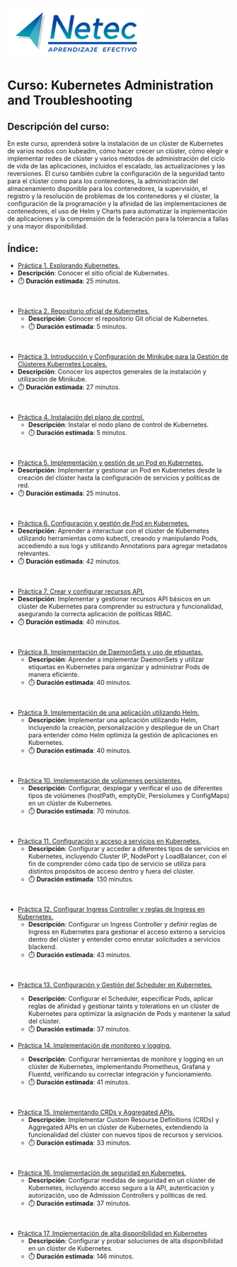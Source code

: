 # ![Logo](images/neteclogo.png) 

# Curso: Kubernetes Administration and Troubleshooting

## Descripción del curso: 

En este curso, aprenderá sobre la instalación de un clúster de Kubernetes de varios nodos con kubeadm, cómo hacer crecer un clúster, cómo elegir e implementar redes de clúster y varios métodos de administración del ciclo de vida de las aplicaciones, incluidos el escalado, las actualizaciones y las reversiones. El curso también cubre la configuración de la seguridad tanto para el clúster como para los contenedores, la administración del almacenamiento disponible para los contenedores, la supervisión, el registro y la resolución de problemas de los contenedores y el clúster, la configuración de la programación y la afinidad de las implementaciones de contenedores, el uso de Helm y Charts para automatizar la implementación de aplicaciones y la comprensión de la federación para la tolerancia a fallas y una mayor disponibilidad.


## Índice:

- [Práctica 1. Explorando Kubernetes.](./Capítulo01_Práctica1/README.md)
 - **Descripción**: Conocer el sitio oficial de Kubernetes.
 - ⏱️ **Duración estimada**: 25 minutos.
<br/>

- [Práctica 2. Repositorio oficial de Kubernetes.](./Capítulo1/README_1.2.md)
  - **Descripción**: Conocer el repositorio Git oficial de Kubernetes.
  - ⏱️ **Duración estimada**: 5 minutos.
<br/>

- [Práctica 3. Introducción y Configuración de Minikube para la Gestión de Clústeres Kubernetes Locales.](./Capítulo02_Práctica3/README.md)
 - **Descripción**: Conocer los aspectos generales de la instalación y utilización de Minikube.
 - ⏱️ **Duración estimada**: 27 minutos.
<br/>
 
- [Práctica 4. Instalación del plano de control.](./Capítulo02_Práctica4/README.md)
  - **Descripción**:  Instalar el nodo plano de control de Kubernetes.
  - ⏱️ **Duración estimada**: 5 minutos.
<br/>
  
- [Práctica 5. Implementación y gestión de un Pod en Kubernetes.](./Capítulo03/README.md)
 - **Descripción**:  Implementar y gestionar un Pod en Kubernetes desde la creación del clúster hasta la configuración de servicios y políticas de red.
 - ⏱️ **Duración estimada**: 25 minutos.
<br/>
 
- [Práctica 6. Configuración y gestión de Pod en Kubernetes.](./Capítulo04/README.md)
 - **Descripción**:  Aprender a interactuar con el clúster de Kubernetes utilizando herramientas como kubectl, creando y manipulando Pods, accediendo a sus logs y utilizando Annotations para agregar metadatos relevantes. 
- ⏱️ **Duración estimada**: 42 minutos.
<br/>
 
- [Práctica 7. Crear y configurar recursos API.](./Capítulo05/README.md)
 - **Descripción**:  Implementar y gestionar recursos API básicos en un clúster de Kubernetes para comprender su estructura y funcionalidad, asegurando la correcta aplicación de políticas RBAC.
 - ⏱️ **Duración estimada**: 40 minutos.
<br/>
  
- [Práctica 8. Implementación de DaemonSets y uso de etiquetas.](./Capítulo06/README.md)
  - **Descripción**:  Aprender a implementar DaemonSets y utilizar etiquetas en Kubernetes para organizar y administrar Pods de manera eficiente.
  - ⏱️ **Duración estimada**: 40 minutos.
<br/>
 
- [Práctica 9. Implementación de una aplicación utilizando Helm.](./Capítulo07/README.md)
  - **Descripción**:  Implementar una aplicación utilizando Helm, incluyendo la creación, personalización y despliegue de un Chart para entender cómo Helm optimiza la gestión de aplicaciones en Kubernetes.
  - ⏱️ **Duración estimada**: 40 minutos.
<br/>
  
- [Práctica 10. Implementación de volúmenes persistentes.](./Capítulo08/README.md)
  - **Descripción**:  Configurar, desplegar y verificar el uso de diferentes tipos de volúmenes (hostPath, emptyDir, Persiolumes y ConfigMaps) en un clúster de Kubernetes.
  - ⏱️ **Duración estimada**: 70 minutos.
<br/>
  
- [Práctica 11. Configuración y acceso a servicios en Kubernetes.](./Capítulo09/README.md)
   - **Descripción**:  Configurar y acceder a diferentes tipos de servicios en Kubernetes, incluyendo Cluster IP, NodePort y LoadBalancer, con el fin de comprender cómo cada tipo de servicio se utiliza para distintos propósitos de acceso dentro y fuera del clúster.
   - ⏱️ **Duración estimada**: 130 minutos.
<br/>
  
- [Práctica 12. Configurar Ingress Controller y reglas de Ingress en Kubernetes.](./Capítulo10/README.md)
   - **Descripción**:  Configurar un Ingress Controller y definir reglas de Ingress en Kubernetes para gestionar el acceso externo a servicios dentro del clúster y entender como enrutar solicitudes a servicios blackend.
   - ⏱️ **Duración estimada**:  43 minutos.
<br/>
  
- [Práctica 13. Configuración y Gestión del Scheduler en Kubernetes.](./Capítulo11/README.md)
   - **Descripción**:  Configurar el Scheduler, especificar Pods, aplicar reglas de afinidad y gestionar taints y tolerations en un clúster de Kubernetes para optimizar la asignación de Pods y mantener la salud del clúster.
   - ⏱️ **Duración estimada**: 37 minutos.
  
- [Práctica 14. Implementación de monitoreo y logging.](./Capítulo12/README.md)
   - **Descripción**:  Configurar herramientas de monitore y logging en un clúster de Kubernetes, implementando Prometheus, Grafana y Fluentd, verificando su correctar integración y funcionamiento.
   - ⏱️ **Duración estimada**: 41 minutos.
<br/>
  
- [Práctica 15. Implementando CRDs y Aggregated APIs.](./Capítulo13/README.md)
   - **Descripción**:  Implementar Custom Resourse Definitions (CRDs) y Aggregated APIs en un clúster de Kubernetes, extendiendo la funcionalidad del clúster con nuevos tipos de recursos y servicios.
   - ⏱️ **Duración estimada**: 33 minutos.
<br/>
  
- [Práctica 16. Implementación de seguridad en Kubernetes.](./Capítulo14/README.md)
   - **Descripción**:  Configurar medidas de seguridad en un clúster de Kubernetes, incluyendo acceso seguro a la API, autenticación y autorización, uso de Admission Controllers y políticas de red.
   - ⏱️ **Duración estimada**:  37 minutos.
<br/>
  
- [Práctica 17. Implementación de alta disponibilidad en Kubernetes](./Capítulo15/README.md)
   - **Descripción**:  Configurar y probar soluciones de alta disponibilidad en un clúster de Kubernetes.
   - ⏱️ **Duración estimada**:  146 minutos.
